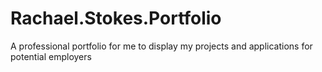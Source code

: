 # Rachael.Stokes.Portfolio
A professional portfolio for me to display my projects and applications for potential employers

